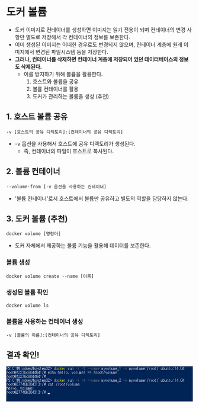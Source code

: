 # 도커 볼륨
- 도커 이미지로 컨테이너를 생성하면 이미지는 읽기 전용이 되며 컨테이너의 변경 사항만 별도로 저장해서 각 컨테이너의 정보를 보존한다.
- 이미 생성된 이미지는 어떠한 경우로도 변경되지 않으며, 컨테이너 계층에 원래 이미지에서 변경된 파일시스템 등을 저장한다.
- **그러나, 컨테이너를 삭제하면 컨테이너 계층에 저장되어 있던 데이터베이스의 정보도 삭제된다.**
  - 이를 방지하기 위해 볼륨을 활용한다.
    1. 호스트와 볼륨을 공유
    2. 볼륨 컨테이너를 활용
    3. 도커가 관리하는 볼륨을 생성 (추천)

## 1. 호스트 볼륨 공유
    -v [호스트의 공유 디렉토리]:[컨테이너의 공유 디렉토리]
- -v 옵션을 사용해서 호스트에 공유 디렉토리가 생성된다.
  - 즉, 컨테이너의 파일이 호스트로 복사된다.

## 2. 볼륨 컨테이너
    --volume-from [-v 옵션을 사용하는 컨테이너]
- '볼륨 컨테이너'로서 호스트에서 볼륨만 공유하고 별도의 역할을 담당하지 않는다.

## 3. 도커 볼륨 (추천)
    docker volume [명령어]
- 도커 자체에서 제공하는 볼륨 기능을 활용해 데이터를 보존한다.

### 볼륨 생성
    docker volume create --name [이름]

### 생성된 볼륨 확인
    docker volume ls

### 볼륨을 사용하는 컨테이너 생성
    -v [볼륨의 이름]:[컨테이너의 공유 디렉토리]

## 결과 확인!
![](./images/도커볼륨.png)